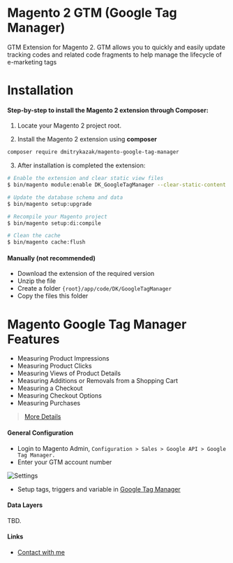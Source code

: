 # Magento 2 GTM (Google Tag Manager)
GTM Extension for Magento 2. GTM allows you to quickly and easily update tracking codes and related code fragments to help manage the lifecycle of e-marketing tags

# Installation
#### Step-by-step to install the Magento 2 extension through Composer:
1. Locate your Magento 2 project root.

2. Install the Magento 2 extension using **composer**  
 ```bash 
 composer require dmitrykazak/magento-google-tag-manager 
 ```

3. After installation is completed the extension:
 ```bash
# Enable the extension and clear static view files
 $ bin/magento module:enable DK_GoogleTagManager --clear-static-content
 
 # Update the database schema and data
 $ bin/magento setup:upgrade
 
 # Recompile your Magento project
 $ bin/magento setup:di:compile
 
 # Clean the cache 
 $ bin/magento cache:flush
```
#### Manually (not recommended)
* Download the extension of the required version
* Unzip the file
* Create a folder ````{root}/app/code/DK/GoogleTagManager````
* Copy the files this folder

# Magento Google Tag Manager Features

* Measuring Product Impressions
* Measuring Product Clicks
* Measuring Views of Product Details
* Measuring Additions or Removals from a Shopping Cart
* Measuring a Checkout
* Measuring Checkout Options
* Measuring Purchases

> [More Details](https://developers.google.com/tag-manager/enhanced-ecommerce?hl=en)

#### General Configuration

* Login to Magento Admin, ````Configuration > Sales > Google API > Google Tag Manager.````
* Enter your GTM account number

![Settings](https://user-images.githubusercontent.com/5670207/61357887-d045e580-a881-11e9-916a-d9d8a012bfb7.png)
* Setup tags, triggers and variable in [Google Tag Manager](https://tagmanager.google.com)

#### Data Layers

TBD.

#### Links
* [Contact with me](https://developer-vub3295.slack.com/messages/CLG5P5A0N)